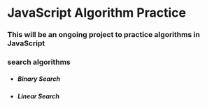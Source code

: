 # JavaScript Algorithm Practice

### This will be an ongoing project to practice algorithms in JavaScript

### search algorithms
  * ##### Binary Search
  * ##### Linear Search